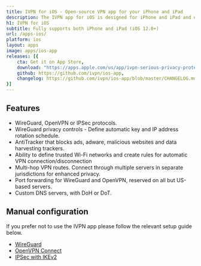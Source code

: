 ```yaml
---
title: IVPN for iOS - Open-source VPN app for your iPhone and iPad
description: The IVPN app for iOS is designed for iPhone and iPad and offers you comprehensive privacy leak protection, automatic connection on insecure Wi-Fi and Multi-hop.
h1: IVPN for iOS
subtitle: Fully supports both iPhone and iPad (iOS 12.0+)
url: /apps-ios/
platform: ios
layout: apps
image: apps/ios-app
releases: [{
    cta: Get it on App Store,
    download: "https://apps.apple.com/us/app/ivpn-serious-privacy-protection/id1193122683?mt=8",
    github: https://github.com/ivpn/ios-app,
    changelog: https://github.com/ivpn/ios-app/blob/master/CHANGELOG.md
}]
---
```

## Features

- WireGuard, OpenVPN or IPSec protocols.
- WireGuard privacy controls - Define automatic key and IP address rotation schedule.
- AntiTracker that blocks ads, adware, malicious websites and data harvesting trackers.
- Ability to define trusted Wi-Fi networks and create rules for automatic VPN connection/disconnection
- Multi-hop VPN routes. Connect through multiple servers in separate jurisdictions for enhanced privacy.
- Port forwarding for WireGuard and OpenVPN, reserved on all but US-based servers.
- Custom DNS servers, with DoH or DoT.

## Manual configuration

If you prefer not to use the IVPN app please follow the relevant setup guide below.

- [WireGuard](/setup/ios-wireguard/)
- [OpenVPN Connect](/setup/ios-openvpn-connect/)  
- [IPSec with IKEv2](/setup/ios-ipsec-ikev2/)
